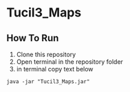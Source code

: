 # Tucil3_Maps
## How To Run
1. Clone this repository
2. Open terminal in the repository folder
3. in terminal copy text below
```
java -jar "Tucil3_Maps.jar"
```
